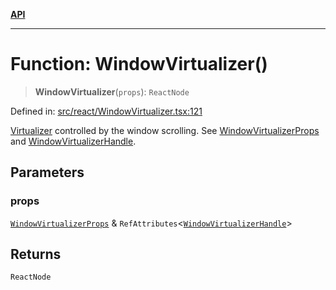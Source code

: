 [**API**](../../API.md)

***

# Function: WindowVirtualizer()

> **WindowVirtualizer**(`props`): `ReactNode`

Defined in: [src/react/WindowVirtualizer.tsx:121](https://github.com/inokawa/virtua/blob/41a33aaa191d1b7d2f2edf9ebdf280019e03fb14/src/react/WindowVirtualizer.tsx#L121)

[Virtualizer](Virtualizer.md) controlled by the window scrolling. See [WindowVirtualizerProps](../interfaces/WindowVirtualizerProps.md) and [WindowVirtualizerHandle](../interfaces/WindowVirtualizerHandle.md).

## Parameters

### props

[`WindowVirtualizerProps`](../interfaces/WindowVirtualizerProps.md) & `RefAttributes`\<[`WindowVirtualizerHandle`](../interfaces/WindowVirtualizerHandle.md)\>

## Returns

`ReactNode`
